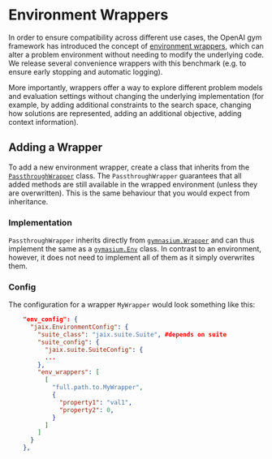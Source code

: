 # Environment Wrappers

In order to ensure compatibility across different use cases, the OpenAI gym framework has introduced the concept of [environment wrappers](https://gymnasium.farama.org/api/wrappers/), which can alter a problem environment without needing to modify the underlying code. We release several convenience wrappers with this benchmark (e.g. to ensure early stopping and automatic logging).

 More importantly, wrappers offer a way to explore different problem models and evaluation settings without changing the underlying implementation (for example, by adding additional constraints to the search space, changing how solutions are represented, adding an additional objective, adding context information).


## Adding a Wrapper

To add a new environment wrapper, create a class that inherits from the [`PassthroughWrapper`](jaix/env/wrapper/passthrough_wrapper.py) class. The `PassthroughWrapper` guarantees that all added methods are still available in the wrapped environment (unless they are overwritten). This is the same behaviour that you would expect from inheritance.

### Implementation
`PassthroughWrapper` inherits directly from [`gymnasium.Wrapper`](https://gymnasium.farama.org/api/wrappers/) and can thus implement the same as a [`gymasium.Env`](https://gymnasium.farama.org/api/env/) class. In contrast to an environment, however, it does not need to implement all of them as it simply overwrites them.

### Config

The configuration for a wrapper `MyWrapper` would look something like this:
```json
    "env_config": {
      "jaix.EnvironmentConfig": {
        "suite_class": "jaix.suite.Suite", #depends on suite
        "suite_config": {
          "jaix.suite.SuiteConfig": {
          ...
        },
        "env_wrappers": [
          [
            "full.path.to.MyWrapper",
            {
              "property1": "val1",
              "property2": 0,
            }
          ]
        ]
      }
    },
```

